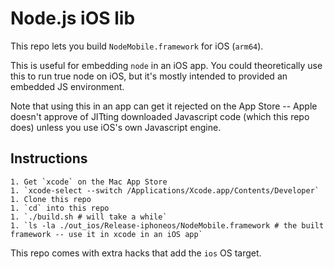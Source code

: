 # Node.js iOS lib

This repo lets you build `NodeMobile.framework` for iOS (`arm64`).

This is useful for embedding `node` in an iOS app. You could theoretically use this to run true node on iOS, but it's mostly intended to provided an embedded JS environment.

Note that using this in an app can get it rejected on the App Store -- Apple doesn't approve of JITting downloaded Javascript code (which this repo does) unless you use iOS's own Javascript engine.

## Instructions

```
1. Get `xcode` on the Mac App Store
1. `xcode-select --switch /Applications/Xcode.app/Contents/Developer`
1. Clone this repo
1. `cd` into this repo
1. `./build.sh # will take a while`
1. `ls -la ./out_ios/Release-iphoneos/NodeMobile.framework # the built framework -- use it in xcode in an iOS app`
```

This repo comes with extra hacks that add the `ios` OS target.